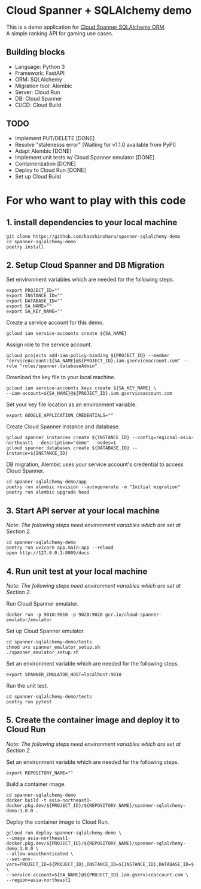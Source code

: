 # Cloud Spanner + SQLAlchemy demo 
This is a demo application for [Cloud Spanner SQLAlchemy ORM](https://github.com/googleapis/python-spanner-sqlalchemy).  
A simple ranking API for gaming use cases.

## Building blocks
* Language: Python 3
* Framework: FastAPI
* ORM: SQLAlchemy
* Migration tool: Alembic
* Server: Cloud Run
* DB: Cloud Spanner
* CI/CD: Cloud Build


## TODO
- Implement PUT/DELETE [DONE]
- Resolve "stalenesss error" [Waiting for v1.1.0 available from PyPI]
- Adapt Alembic [DONE]
- Implement unit tests w/ Cloud Spanner emulator [DONE]
- Containerization [DONE]
- Deploy to Cloud Run [DONE]
- Set up Cloud Build 


# For who want to play with this code
## 1. install dependencies to your local machine
```shell
git clone https://github.com/kazshinohara/spanner-sqlalchemy-demo
cd spanner-sqlalchemy-demo
poetry install
```

## 2. Setup Cloud Spanner and DB Migration
Set environment variables which are needed for the following steps.
```shell
export PROJECT_ID=""
export INSTANCE_ID=""
export DATABASE_ID=""
export SA_NAME=""
export SA_KEY_NAME=""
```

Create a service account for this demo.
```shell
gcloud iam service-accounts create ${SA_NAME}
```

Assign role to the service account. 
```shell
gcloud projects add-iam-policy-binding ${PROJECT_ID} --member "serviceAccount:${SA_NAME}@${PROJECT_ID}.iam.gserviceaccount.com" --role "roles/spanner.databaseAdmin"
```

Download the key file to your local machine.
```shell
gcloud iam service-accounts keys create ${SA_KEY_NAME} \
--iam-account=${SA_NAME}@${PROJECT_ID}.iam.gserviceaccount.com
```

Set your key file location as an environment variable.
```shell
export GOOGLE_APPLICATION_CREDENTIALS=""
```

Create Cloud Spanner instance and database.
```shell
gcloud spanner instances create ${INSTANCE_ID} --config=regional-asia-northeast1 --description="demo" --nodes=1
gcloud spanner databases create ${DATABASE_ID} --instance=${INSTANCE_ID}
```

DB migration, Alembic uses your service account's credential to access Cloud Spanner.
```shell
cd spanner-sqlalchemy-demo/app
poetry run alembic revision --autogenerate -m "Initial migration"
poetry run alembic upgrade head
```

## 3. Start API server at your local machine
*Note: The following steps need environment variables which are set at Section 2.*

```shell
cd spanner-sqlalchemy-demo
poetry run uvicorn app.main:app --reload
open http://127.0.0.1:8000/docs
```

## 4. Run unit test at your local machine
*Note: The following steps need environment variables which are set at Section 2.*

Run Cloud Spanner emulator.
```shell
docker run -p 9010:9010 -p 9020:9020 gcr.io/cloud-spanner-emulator/emulator
```

Set up Cloud Spanner emulator.
```shell
cd spanner-sqlalchemy-demo/tests
chmod u+x spanner_emulator_setup.sh
./spanner_emulator_setup.sh
```

Set an environment variable which are needed for the following steps.
```shell
export SPANNER_EMULATOR_HOST=localhost:9010
```

Run the unit test.
```shell
cd spanner-sqlalchemy-demo/tests
poetry run pytest
```

## 5. Create the container image and deploy it to Cloud Run
*Note: The following steps need environment variables which are set at Section 2.*

Set an environment variable which are needed for the following steps.
```shell
export REPOSITORY_NAME=""
```

Build a container image.
```shell
cd spanner-sqlalchemy-demo 
docker build -t asia-northeast1-docker.pkg.dev/${PROJECT_ID}/${REPOSITORY_NAME}/spanner-sqlalchemy-demo:1.0.0 .
```

Deploy the container image to Cloud Run.
```shell
gcloud run deploy spanner-sqlalchemy-demo \
--image asia-northeast1-docker.pkg.dev/${PROJECT_ID}/${REPOSITORY_NAME}/spanner-sqlalchemy-demo:1.0.0 \
--allow-unauthenticated \
--set-env-vars=PROJECT_ID=${PROJECT_ID},INSTANCE_ID=${INSTANCE_ID},DATABASE_ID=${DATABASE_ID} \
--service-account=${SA_NAME}@${PROJECT_ID}.iam.gserviceaccount.com \
--region=asia-northeast1
```